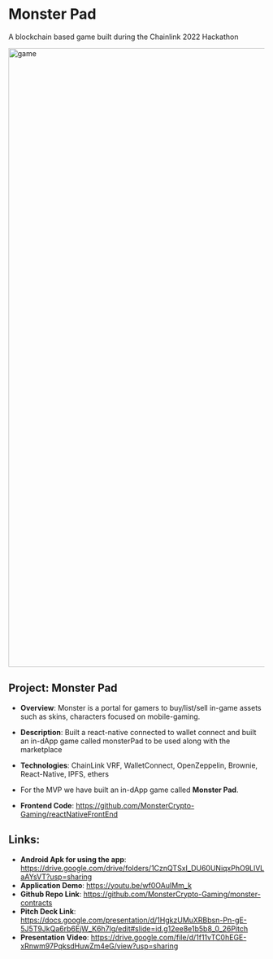 # Monster Pad

A blockchain based game built during the Chainlink 2022 Hackathon

<img width="1216" alt="game" src="https://user-images.githubusercontent.com/19274376/170808437-8d032e08-44c6-4f34-9fc7-522711726478.png">

## Project: Monster Pad
- **Overview**: Monster is a portal for gamers to buy/list/sell in-game assets such as skins, characters focused on mobile-gaming.
- **Description**: Built a react-native connected to wallet connect and built an in-dApp game called monsterPad to be used along with the marketplace 
- **Technologies**: ChainLink VRF, WalletConnect, OpenZeppelin, Brownie, React-Native, IPFS, ethers

- For the MVP we have built an in-dApp game called **Monster Pad**.

- **Frontend Code**: https://github.com/MonsterCrypto-Gaming/reactNativeFrontEnd

## Links:
- **Android Apk for using the app**: https://drive.google.com/drive/folders/1CznQTSxI_DU60UNiqxPhO9LlVLaAYsVT?usp=sharing
- **Application Demo**: https://youtu.be/wf0OAuIMm_k
- **Github Repo Link**: https://github.com/MonsterCrypto-Gaming/monster-contracts
- **Pitch Deck Link**: https://docs.google.com/presentation/d/1HgkzUMuXRBbsn-Pn-gE-5J5T9JkQa6rb6EjW_K6h7lg/edit#slide=id.g12ee8e1b5b8_0_26Pitch 
- **Presentation Video**: https://drive.google.com/file/d/1f11vTC0hEGE-xRnwm97PqksdHuwZm4eG/view?usp=sharing

